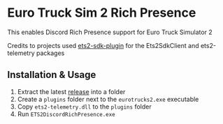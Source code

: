 # Euro Truck Sim 2 Rich Presence

This enables Discord Rich Presence support for Euro Truck Simulator 2

Credits to projects used [ets2-sdk-plugin](https://github.com/nlhans/ets2-sdk-plugin) for the Ets2SdkClient and ets2-telemetry packages

## Installation & Usage

1. Extract the latest [release](https://github.com/nyxkrage/ETS2RichPresence/releases/) into a folder
1. Create a `plugins` folder next to the `eurotrucks2.exe` executable
1. Copy `ets2-telemetry.dll` to the `plugins` folder
1. Run `ETS2DiscordRichPresence.exe`
